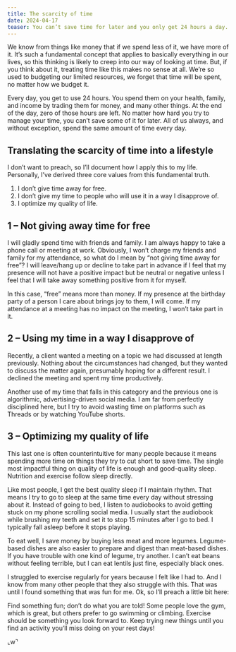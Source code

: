 ```yaml
---
title: The scarcity of time
date: 2024-04-17
teaser: You can’t save time for later and you only get 24 hours a day. Here is how I changed my life to adapt it to this fundamental truth.
---
```

We know from things like money that if we spend less of it, we have more of it. It’s such a fundamental concept that applies to basically everything in our lives, so this thinking is likely to creep into our way of looking at time. But, if you think about it, treating time like this makes no sense at all. We’re so used to budgeting our limited resources, we forget that time will be spent, no matter how we budget it.

Every day, you get to use 24 hours. You spend them on your health, family, and income by trading them for money, and many other things. At the end of the day, zero of those hours are left. No matter how hard you try to manage your time, you can’t save some of it for later. All of us always, and without exception, spend the same amount of time every day.

## Translating the scarcity of time into a lifestyle

I don’t want to preach, so I’ll document how I apply this to my life. Personally, I’ve derived three core values from this fundamental truth.

1. I don’t give time away for free.
2. I don’t give my time to people who will use it in a way I disapprove of.
3. I optimize my quality of life.

## 1 – Not giving away time for free

I will gladly spend time with friends and family. I am always happy to take a phone call or meeting at work. Obviously, I won’t charge my friends and family for my attendance, so what do I mean by “not giving time away for free”? I will leave/hang up or decline to take part in advance if I feel that my presence will not have a positive impact but be neutral or negative unless I feel that I will take away something positive from it for myself.

In this case, “free” means more than money. If my presence at the birthday party of a person I care about brings joy to them, I will come. If my attendance at a meeting has no impact on the meeting, I won’t take part in it.

## 2 – Using my time in a way I disapprove of

Recently, a client wanted a meeting on a topic we had discussed at length previously. Nothing about the circumstances had changed, but they wanted to discuss the matter again, presumably hoping for a different result. I declined the meeting and spent my time productively.

Another use of my time that falls in this category and the previous one is algorithmic, advertising-driven social media. I am far from perfectly disciplined here, but I try to avoid wasting time on platforms such as Threads or by watching YouTube shorts.

## 3 – Optimizing my quality of life

This last one is often counterintuitive for many people because it means spending more time on things they try to cut short to save time. The single most impactful thing on quality of life is enough and good-quality sleep. Nutrition and exercise follow sleep directly.

Like most people, I get the best quality sleep if I maintain rhythm. That means I try to go to sleep at the same time every day without stressing about it. Instead of going to bed, I listen to audiobooks to avoid getting stuck on my phone scrolling social media. I usually start the audiobook while brushing my teeth and set it to stop 15 minutes after I go to bed. I typically fall asleep before it stops playing.

To eat well, I save money by buying less meat and more legumes. Legume-based dishes are also easier to prepare and digest than meat-based dishes. If you have trouble with one kind of legume, try another. I can’t eat beans without feeling terrible, but I can eat lentils just fine, especially black ones.

I struggled to exercise regularly for years because I felt like I had to. And I know from many other people that they also struggle with this. That was until I found something that was fun for me. Ok, so I’ll preach a little bit here:

Find something fun; don’t do what you are told! Some people love the gym, which is great, but others prefer to go swimming or climbing. Exercise should be something you look forward to. Keep trying new things until you find an activity you’ll miss doing on your rest days!

⌞w⌝